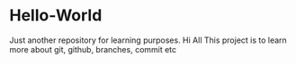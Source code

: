 # Hello-World
Just another repository for learning purposes.
Hi All
This project is to learn more about git, github, branches, commit etc
